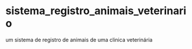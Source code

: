 # sistema_registro_animais_veterinario
um sistema de registro de animais de uma clinica veterinária
